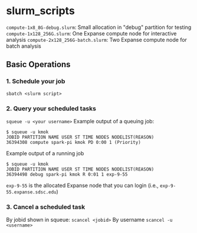 # slurm_scripts
`compute-1x8_8G-debug.slurm`: Small allocation in "debug" partition for testing
`compute-1x128_256G.slurm`: One Expanse compute node for interactive analysis
`compute-2x128_256G-batch.slurm`: Two Expanse compute node for batch analysis

## Basic Operations
### 1. Schedule your job
`sbatch <slurm script>` 

### 2. Query your scheduled tasks
`squeue -u <your username>`
Example output of a queuing job:

    $ squeue -u kmok 
    JOBID PARTITION NAME USER ST TIME NODES NODELIST(REASON) 
    36394308 compute spark-pi kmok PD 0:00 1 (Priority)

Example output of a running job

    $ squeue -u kmok 
    JOBID PARTITION NAME USER ST TIME NODES NODELIST(REASON) 
    36394498 debug spark-pi kmok R 0:01 1 exp-9-55
`exp-9-55` is the allocated Expanse node that you can login (i.e., `exp-9-55.expanse.sdsc.edu`)

### 3. Cancel a scheduled task
By jobid shown in squeue:
`scancel <jobid>`
By username
`scancel -u <username>`
